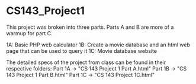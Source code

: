 # CS143_Project1
This project was broken into three parts. Parts A and B are more of a warmup for part C.

1A: Basic PHP web calculator
1B: Create a movie database and an html web page that can be used to query it
1C: Movie database website

The detailed specs of the project from class can be found in their respective folders:
Part 1A -> "CS 143 Project 1 Part A.html"
Part 1B -> "CS 143 Project 1 Part B.html"
Part 1C -> "CS 143 Project 1C.html"
